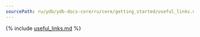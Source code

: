 ```yaml
---
sourcePath: ru/ydb/ydb-docs-core/ru/core/getting_started/useful_links.md
---
```


{% include [useful_links.md](_includes/useful_links.md) %}
